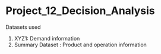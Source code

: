 # Project_12_Decision_Analysis

Datasets used
1. XYZ1: Demand information
2. Summary Dataset : Product and operation information
